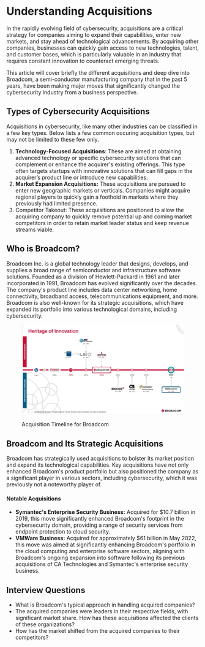 # Understanding Acquisitions

In the rapidly evolving field of cybersecurity, acquisitions are a critical strategy for companies aiming to expand their capabilities, enter new markets, and stay ahead of technological advancements. By acquiring other companies, businesses can quickly gain access to new technologies, talent, and customer bases, which is particularly valuable in an industry that requires constant innovation to counteract emerging threats.&#x20;

This article will cover briefly the different acquisitions and deep dive into Broadcom, a semi-conductor manufacturing company that in the past 5 years, have been making major moves that significantly changed the cybersecurity industry from a business perspective.&#x20;

## Types of Cybersecurity Acquisitions

Acquisitions in cybersecurity, like many other industries can be classified in a few key types. Below lists a few common occuring acquisition types, but may not be limited to these few only.

1. **Technology-Focused Acquisitions**: These are aimed at obtaining advanced technology or specific cybersecurity solutions that can complement or enhance the acquirer's existing offerings. This type often targets startups with innovative solutions that can fill gaps in the acquirer’s product line or introduce new capabilities.
2. **Market Expansion Acquisitions:** These acquisitions are pursued to enter new geographic markets or verticals. Companies might acquire regional players to quickly gain a foothold in markets where they previously had limited presence.
3. Competitor Takeout: These acquisitions are positioned to allow the acquiring company to quickly remove potential up and coming market competitors in order to retain market leader status and keep revenue streams viable.&#x20;

## Who is Broadcom?

Broadcom Inc. is a global technology leader that designs, develops, and supplies a broad range of semiconductor and infrastructure software solutions. Founded as a division of Hewlett-Packard in 1961 and later incorporated in 1991, Broadcom has evolved significantly over the decades. The company's product line includes data center networking, home connectivity, broadband access, telecommunications equipment, and more. Broadcom is also well-known for its strategic acquisitions, which have expanded its portfolio into various technological domains, including cybersecurity.

<figure><img src="../.gitbook/assets/57953689-17042294809921021_origin.jpg" alt=""><figcaption><p>Acquisition Timeline for Broadcom</p></figcaption></figure>

## Broadcom and Its Strategic Acquisitions

Broadcom has strategically used acquisitions to bolster its market position and expand its technological capabilities. Key acquisitions have not only enhanced Broadcom's product portfolio but also positioned the company as a significant player in various sectors, including cybersecurity, which it was previously not a noteworthy player of.

#### Notable Acquisitions

* **Symantec's Enterprise Security Business:** Acquired for $10.7 billion in 2019, this move significantly enhanced Broadcom's footprint in the cybersecurity domain, providing a range of security services from endpoint protection to cloud security.
* **VMWare Business:** Acquired for approximately $61 billion in May 2022, this move was aimed at significantly enhancing Broadcom's portfolio in the cloud computing and enterprise software sectors, aligning with Broadcom's ongoing expansion into software following its previous acquisitions of CA Technologies and Symantec's enterprise security business.

## Interview Questions

* What is Broadcom's typical approach in handling acquired companies?
* The acquired companies were leaders in their respective fields, with significant market share. How has these acquisitions affected the clients of these organizations?&#x20;
* How has the market shifted from the acquired companies to their competitors?

